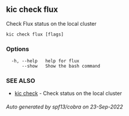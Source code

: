 ## kic check flux

Check Flux status on the local cluster

```
kic check flux [flags]
```

### Options

```
  -h, --help   help for flux
      --show   Show the bash command
```

### SEE ALSO

* [kic check](kic_check.md)	 - Check status on the local cluster

###### Auto generated by spf13/cobra on 23-Sep-2022

